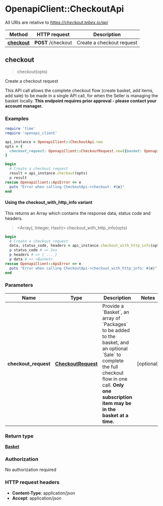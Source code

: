 # OpenapiClient::CheckoutApi

All URIs are relative to *https://checkout.tebex.io/api*

| Method | HTTP request | Description |
| ------ | ------------ | ----------- |
| [**checkout**](CheckoutApi.md#checkout) | **POST** /checkout | Create a checkout request |


## checkout

> <Basket> checkout(opts)

Create a checkout request

This API call allows the complete checkout flow (create basket, add items, add sale) to be made in a single API call, for when the Seller is managing the basket locally. **This endpoint requires prior approval - please contact your account manager.**

### Examples

```ruby
require 'time'
require 'openapi_client'

api_instance = OpenapiClient::CheckoutApi.new
opts = {
  checkout_request: OpenapiClient::CheckoutRequest.new({basket: OpenapiClient::CheckoutRequestBasket.new, items: [OpenapiClient::CheckoutItem.new]}) # CheckoutRequest | Provide a `Basket`, an array of `Packages` to be added to the basket, and an optional `Sale` to complete the full checkout flow in one call. **Only one subscription item may be in the basket at a time.**
}

begin
  # Create a checkout request
  result = api_instance.checkout(opts)
  p result
rescue OpenapiClient::ApiError => e
  puts "Error when calling CheckoutApi->checkout: #{e}"
end
```

#### Using the checkout_with_http_info variant

This returns an Array which contains the response data, status code and headers.

> <Array(<Basket>, Integer, Hash)> checkout_with_http_info(opts)

```ruby
begin
  # Create a checkout request
  data, status_code, headers = api_instance.checkout_with_http_info(opts)
  p status_code # => 2xx
  p headers # => { ... }
  p data # => <Basket>
rescue OpenapiClient::ApiError => e
  puts "Error when calling CheckoutApi->checkout_with_http_info: #{e}"
end
```

### Parameters

| Name | Type | Description | Notes |
| ---- | ---- | ----------- | ----- |
| **checkout_request** | [**CheckoutRequest**](CheckoutRequest.md) | Provide a &#x60;Basket&#x60;, an array of &#x60;Packages&#x60; to be added to the basket, and an optional &#x60;Sale&#x60; to complete the full checkout flow in one call. **Only one subscription item may be in the basket at a time.** | [optional] |

### Return type

[**Basket**](Basket.md)

### Authorization

No authorization required

### HTTP request headers

- **Content-Type**: application/json
- **Accept**: application/json

